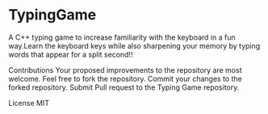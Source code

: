 # TypingGame

A C++ typing game to increase familiarity with the keyboard in a fun way.Learn the keyboard keys while also sharpening your memory by typing words that appear for a split second!!

Contributions
Your proposed improvements to the repository are most welcome.
Feel free to fork the repository.
Commit your changes to the forked repository.
Submit Pull request to the Typing Game repository.

License
MIT
